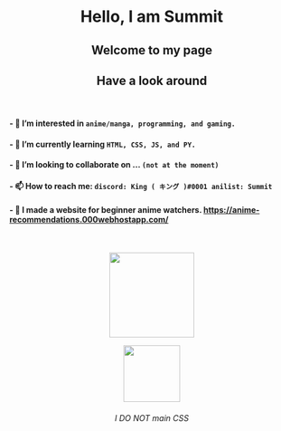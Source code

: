 <h1 align="center"> Hello, I am Summit </h1>

<h2 align="center"> Welcome to my page </h2>

<h2 align="center"> Have a look around </h2>

<br>

#### - 👀 I’m interested in `anime/manga, programming, and gaming.`

#### - 🌱 I’m currently learning `HTML, CSS, JS, and PY.`

#### - 💞️ I’m looking to collaborate on ... `(not at the moment)`

#### - 📫 How to reach me: `discord: King ( キング )#0001 anilist: Summit`

#### - 🤳 I made a website for beginner anime watchers. <https://anime-recommendations.000webhostapp.com/>

<br>

<p align="center">
    <a href="https://github.com/anuraghazra/github-readme-stats"><img src="https://github-readme-stats.vercel.app/api?username=kingSummit&show_icons=true&include_all_commits=true&theme=omni&custom_title=%E4%BF%BA%E3%81%AEGitHub%20Stats&count_private=true&bg_color=ff87e5&title_color=994887&border_radius=40" height="150"/></a>
</p>

<p align="center">
    <a href="https://github.com/anuraghazra/github-readme-stats"><img src="https://github-readme-stats.vercel.app/api/top-langs/?username=kingSummit&layout=compact&theme=omni&bg_color=ff87e5&title_color=994887&border_radius=40" height="100"/></a>
</p>

<h6 align="center"> I DO NOT main CSS </h6>

<!---
kingSummit/kingSummit is a ✨ special ✨ repository because its `README.md` (this file) appears on your GitHub profile.
You can click the Preview link to take a look at your changes.
--->
